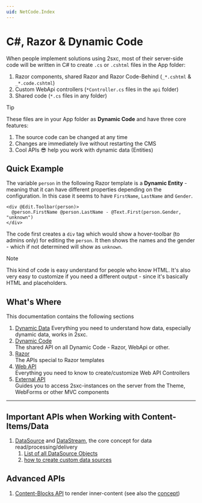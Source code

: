 ```yaml
---
uid: NetCode.Index
---
```


# C#, Razor & Dynamic Code

When people implement solutions using 2sxc, most of their server-side code will be written in C# to create `.cs` or `.cshtml` files in the App folder:

1. Razor components, shared Razor and Razor Code-Behind (`_*.cshtml` & `_*.code.cshtml`)
1. Custom WebApi controllers (`*Controller.cs` files in the `api` folder)
1. Shared code (`*.cs` files in any folder)

> [!TIP]
> These files are in your App folder as **Dynamic Code** and have three core features:
> 
> 1. The source code can be changed at any time
> 1. Changes are immediately live without restarting the CMS
> 1. Cool APIs 😎 help you work with dynamic data (Entities) 


## Quick Example

The variable `person` in the following Razor template is a **Dynamic Entity** - meaning that it can have different properties depending on the configuration. In this case it seems to have `FirstName`, `LastName` and `Gender`. 

```razor
<div @Edit.Toolbar(person)>
  @person.FirstName @person.LastName - @Text.First(person.Gender, "unknown")
</div>
```

The code first creates a `div` tag which would show a hover-toolbar (to admins only) for editing the `person`. It then shows the names and the gender - which if not determined will show as `unknown`. 

> [!NOTE]
> This kind of code is easy understand for people who know HTML. 
> It's also very easy to customize if you need a different output - since it's basically HTML and placeholders. 

## What's Where

This documentation contains the following sections

1. [Dynamic Data](xref:NetCode.DynamicData.Index)
    Everything you need to understand how data, especially dynamic data, works in 2sxc.
1. [Dynamic Code](xref:NetCode.DynamicCode.Index)  
    The shared API on all Dynamic Code - Razor, WebApi or other.
1. [Razor](xref:NetCode.Razor.Index)  
    The APIs special to Razor templates
1. [Web API](xref:WebApi.Custom)  
    Everything you need to know to create/customize Web API Controllers
1. [External API](xref:NetCode.External.Index)  
    Guides you to access 2sxc-instances on the server from the Theme, WebForms or other MVC components




---


## Important APIs when Working with Content-Items/Data

1. [DataSource](xref:Specs.DataSources.DataSource) and [DataStream](xref:ToSic.Eav.DataSources.IDataStream), the core concept for data read/processing/delivery
    1. [List of all DataSource Objects](xref:Specs.DataSources.ListAll)
    3. [how to create custom data sources](http://2sxc.org/en/blog/post/new-2sxc7-create-your-own-custom-datasource-for-visual-query)

## Advanced APIs

1. [Content-Blocks API](xref:NetCode.Razor.Blocks) to render inner-content (see also the [concept](xref:Specs.Cms.InnerContent))




